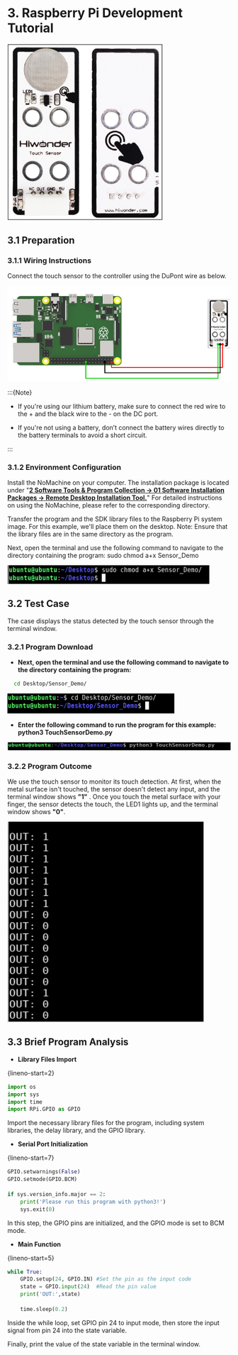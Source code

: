 # 3. Raspberry Pi Development Tutorial

<img src="../_static/media/chapter_3/image3.png" class="common_img" style="width:350px;"/>

## 3.1 Preparation

### 3.1.1 Wiring Instructions

Connect the touch sensor to the controller using the DuPont wire as below.

<img src="../_static/media/chapter_3/image4.png" class="common_img" />

:::{Note}

* If you're using our lithium battery, make sure to connect the red wire to the + and the black wire to the - on the DC port.

* If you're not using a battery, don’t connect the battery wires directly to the battery terminals to avoid a short circuit.

:::

### 3.1.2 Environment Configuration

Install the NoMachine on your computer. The installation package is located under "**[2 Software Tools & Program Collection -&gt; 01 Software Installation Packages -&gt; Remote Desktop Installation Tool.](Appendix.md)**" For detailed instructions on using the NoMachine, please refer to the corresponding directory.

Transfer the program and the SDK library files to the Raspberry Pi system image. For this example, we'll place them on the desktop. Note: Ensure that the library files are in the same directory as the program.

Next, open the terminal and use the following command to navigate to the directory containing the program: 
sudo chmod a+x Sensor_Demo

<img src="../_static/media/chapter_3/image5.png" class="common_img" />

## 3.2 Test Case

The case displays the status detected by the touch sensor through the terminal window.

### 3.2.1 Program Download

* **Next, open the terminal and use the following command to navigate to the directory containing the program:** 

```bash
  cd Desktop/Sensor_Demo/
```

<img src="../_static/media/chapter_3/image6.png" class="common_img" />

* **Enter the following command to run the program for this example: python3 TouchSensorDemo.py**

<img src="../_static/media/chapter_3/image7.png" class="common_img" />

### 3.2.2 Program Outcome

We use the touch sensor to monitor its touch detection. At first, when the metal surface isn't touched, the sensor doesn't detect any input, and the terminal window shows **"1"** .
Once you touch the metal surface with your finger, the sensor detects the touch, the LED1 lights up, and the terminal window shows **"0"**.

<img src="../_static/media/chapter_3/image8.png" class="common_img" />

## 3.3 Brief Program Analysis

-   **Library Files Import**

{lineno-start=2}

```python
import os
import sys
import time
import RPi.GPIO as GPIO
```

Import the necessary library files for the program, including system libraries, the delay library, and the GPIO library.

-   **Serial Port Initialization**

{lineno-start=7}

```python
GPIO.setwarnings(False)
GPIO.setmode(GPIO.BCM)

if sys.version_info.major == 2:
    print('Please run this program with python3!')
    sys.exit(0)
```

In this step, the GPIO pins are initialized, and the GPIO mode is set to BCM mode.

-   **Main Function**

{lineno-start=5}

```python
while True:
    GPIO.setup(24, GPIO.IN) #Set the pin as the input code
    state = GPIO.input(24)  #Read the pin value
    print('OUT:',state)
    
    time.sleep(0.2)
```

Inside the while loop, set GPIO pin 24 to input mode, then store the input signal from pin 24 into the state variable.

Finally, print the value of the state variable in the terminal window.
